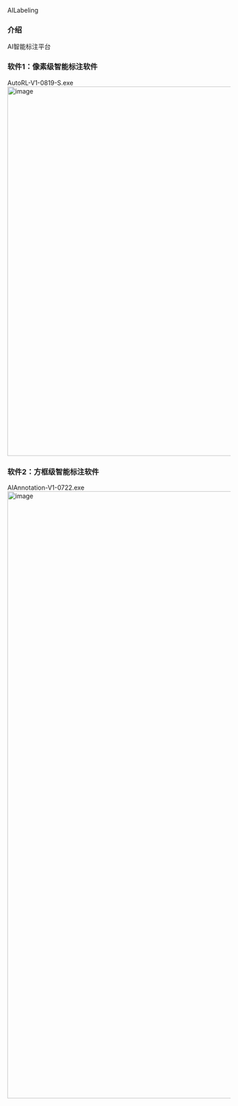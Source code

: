 AILabeling
### 介绍
AI智能标注平台

### 软件1：像素级智能标注软件
AutoRL-V1-0819-S.exe
<img width="1395" height="834" alt="image" src="https://github.com/user-attachments/assets/45db9a2e-4e85-4842-b145-151db55f0d75" />

### 软件2：方框级智能标注软件
AIAnnotation-V1-0722.exe
<img width="2559" height="1371" alt="image" src="https://github.com/user-attachments/assets/bbc3f355-f482-4b90-898d-3bb2cdc18c91" />

